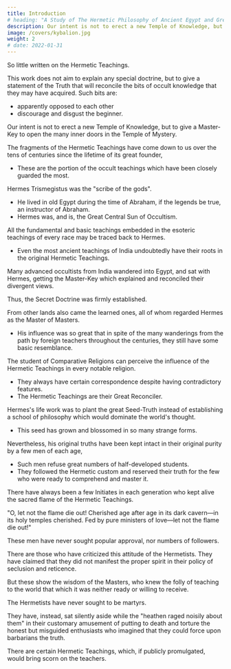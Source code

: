 ```yaml
---
title: Introduction
# heading: "A Study of The Hermetic Philosophy of Ancient Egypt and Greece"
description: Our intent is not to erect a new Temple of Knowledge, but to give a Master-Key to for him to open the many inner doors in the Temple of Mystery
image: /covers/kybalion.jpg
weight: 2
# date: 2022-01-31
--- 
```


<!-- "THE LIPS OF WISDOM ARE CLOSED, EXCEPT TO THE EARS OF UNDERSTANDING"
1912

THE YOGI PUBLICATION SOCIETY MASONIC TEMPLE CHICAGO, ILLINOIS
TO HERMES TRISMEGISTUS
KNOWN BY THE ANCIENT EGYPTIANS AS
"THE GREAT GREAT" AND "MASTER OF MASTERS"
 -->

<!-- We take great pleasure in presenting to the attention of students and investigators of the Secret Doctrines this little work based upon the world-old  There has been  -->

So little written on the Hermetic Teachings. 

<!-- not withstanding the countless references to the Teachings in the many works upon occultism, that the many earnest searchers after the Arcane Truths will doubtless welcome the appearance of this present volume. -->

This work does not aim to explain any special doctrine, but to give a statement of the Truth that will reconcile the bits of occult knowledge that they may have acquired. Such bits are:
- apparently opposed to each other
- discourage and disgust the beginner. 

Our intent is not to erect a new Temple of Knowledge, but to give a Master-Key to open the many inner doors in the Temple of Mystery.
 <!-- through the main portals he has already entered. -->

<!-- There is no portion of 
 possessed by the world which have been so  as  -->

The fragments of the Hermetic Teachings have come down to us over the tens of centuries since the lifetime of its great founder, 
- These are the portion of the occult teachings which have been closely guarded the most.

Hermes Trismegistus was the "scribe of the gods". 
- He lived in old Egypt during the time of Abraham, if the legends be true, an instructor of Abraham. 
- Hermes was, and is, the Great Central Sun of Occultism. 

<!-- , whose rays have served to illumine the countless teachings which have been promulgated since his time. --> 

All the fundamental and basic teachings embedded in the esoteric teachings of every race may be traced back to Hermes.
- Even the most ancient teachings of India undoubtedly have their roots in the original Hermetic Teachings.


Many advanced occultists from India wandered into Egypt, and sat with Hermes, getting the Master-Key which explained and reconciled their divergent views. 


Thus, the Secret Doctrine was firmly established. 

From other lands also came the learned ones, all of whom regarded Hermes as the Master of Masters.
- His influence was so great that in spite of the many wanderings from the path by foreign teachers throughout the centuries, they still have some basic resemblance.
  <!-- and correspondence which underlies the many and often quite divergent theories entertained and taught by the occultists of these different lands today.  -->

The student of Comparative Religions can perceive the influence of the Hermetic Teachings in every notable religion.
- They always have certain correspondence despite having contradictory features.
- The Hermetic Teachings are their Great Reconciler.

 <!-- worthy of the name, now known to man, whether it be a dead religion or one in full vigor in our own times. There is  -->

Hermes's life work was to plant the great Seed-Truth instead of establishing a school of philosophy which would dominate the world's thought.
- This seed has grown and blossomed in so many strange forms.  

Nevertheless, his original truths have been kept intact in their original purity by a few men of each age,
- Such men refuse great numbers of half-developed students.
- They followed the Hermetic custom and reserved their truth for the few who were ready to comprehend and master it.


There have always been a few Initiates in each generation who kept alive the sacred flame of the Hermetic Teachings. 

<!-- These men devoted their lives to the labor of love: -->

<!-- and such have always been willing to use their lamps to re-light the lesser lamps of the outside world, when the light of truth grew dim, and clouded by reason of neglect, and when the wicks became clogged with foreign matter. 

 There were always a few to tend faithfully the altar of the Truth, upon which was kept alight the Perpetual Lamp of Wisdom.  which the poet has so well stated in his lines: -->

"O, let not the flame die out! Cherished age after age in its dark cavern—in its holy temples cherished. Fed by pure ministers of love—let not the flame die out!"

These men have never sought popular approval, nor numbers of followers. 

<!-- They are indifferent to these things, for they know how few there are in each generation who are ready for the truth, or who would recognize it if it were presented to them. They reserve the "strong meat for men," while others furnish the "milk for babes."  -->

<!-- They reserve their pearls of wisdom for the few elect, who recognize their value and who wear them in their crowns, instead of casting them before the materialistic vulgar swine, who would trample them in the mud and mix them with their disgusting mental food. 

But still these men have never forgotten or overlooked the original teachings of Hermes, regarding the passing on of the words of truth to those ready to receive it, which teaching is stated in The Kybalion as follows: "Where fall the footsteps of the Master, the ears of those ready for his Teaching open wide."

"When the ears of the student are ready to hear, then cometh the lips to fill them with wisdom." 

But their customary attitude has always been strictly in accordance with the other Hermetic aphorism, also in The Kybalion: "The lips of Wisdom are closed, except to the ears of Understanding." -->

There are those who have criticized this attitude of the Hermetists. They have claimed that they did not manifest the proper spirit in their policy of seclusion and reticence.

But these show the wisdom of the Masters, who knew the folly of teaching to the world that which it was neither ready or willing to receive.

The Hermetists have never sought to be martyrs.

They have, instead, sat silently aside while the "heathen raged noisily about them" in their customary amusement of putting to death and torture the honest but misguided enthusiasts who imagined that they could force upon barbarians the truth.

 <!-- capable of being understood only by the elect who had advanced along The Path. -->

<!-- The spirit of persecution has not as yet died out in the land.  -->

There are certain Hermetic Teachings, which, if publicly promulgated, would bring scorn on the teachers.

 <!-- a great cry of scorn and revilement from the multitude, who would again raise the cry of "Crucify! Crucify." -->

<!-- In this little work we have endeavored to give you an idea of the fundamental teachings of The Kybalion, striving to give you the working Principles, leaving you to apply therm yourselves, rather than attempting to work out the teaching in detail. If you are a true student, you will be able to work out and apply these Principles—if not, then you must develop yourself into one, for otherwise the Hermetic Teachings will be as "words, words, words" to you. -->

